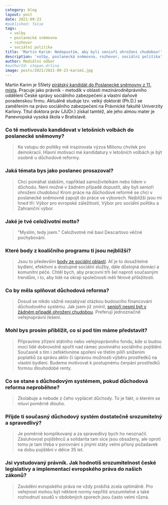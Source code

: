 ```yaml
---
category: blog
layout: post
date: 2021-09-23
#published: false
tags: 
  - volby
  - poslanecká sněmovna
  - rozhovor
  - sociální politika
title: 'Martin Karim: Nedopustím, aby byli senioři ohroženi chudobou!'
description: 'volby, poslanecká sněmovna, rozhovor, sociální politika'
author: Mediální odbor
#authorId: stepan.drtina
image: posts/2021/2021-09-23-karim1.jpg
---
```


Martin Karim je 55letý [pirátský kandidát do Poslanecké sněmovny z 11. místa](https://www.piratiastarostove.cz/kandidati/judr-martin-karim/). Pracuje jako právník - metodik v oblasti mezinárodněprávního oddělení České správy sociálního zabezpečení a vlastní daňově poradenskou firmu. Aktuálně studuje tzv. velký doktorát (Ph.D.) se zaměřením na právo sociálního zabezpečení na Právnické fakultě Univerzity Karlovy. Titul doktora práv (JUDr.) získal tamtéž, ale jeho almou mater je Panevropská vysoká škola v Bratislavě. 

### **Co tě motivovalo kandidovat v letošních volbách do poslanecké sněmovny?**
> Ke vstupu do politiky mě inspirovala výzva Milionu chvilek pro demokracii. Hlavní motivací mé kandidatury v letošních volbách je být osobně u důchodové reformy. 

### **Jaká témata bys jako poslanec prosazoval?**
> Chci pomáhat slabším, například samoživitelkám nebo lidem v důchodu. Není možné v žádném případě dopustit, aby byli senioři ohroženi chudobou! Krom práce na důchodové reformě se chci v poslanecké sněmovně zapojit do práce ve výborech. Nejbližší jsou mi hned tři: Výbor pro evropské záležitosti, Výbor pro sociální politiku a Zahraniční výbor.

### **Jaké je tvé celoživotní motto?**
> "Myslím, tedy jsem." Celoživotně mě baví Descartovo věčné pochybování. 

### **Které body z koaličního programu ti jsou nejbližší?**
> Jsou to především [body ze sociální oblasti](https://www.piratiastarostove.cz/program/resort/prace-a-socialni-veci/). Ať je to dosažitelné bydlení, efektivní a dostupné sociální služby, dále důstojná domácí a komunitní péče. Chtěl bych, aby pracovní trh šel naproti současným trendům, i to, aby lidé na okraji společnosti měli férové příležitosti.

### **Co by měla splňovat důchodová reforma?**
> Dosud se nikdo vážně nezabýval otázkou budoucího financování důchodového systému. Jak jsem již zmínil, [senioři nesmí být v žádném případě ohroženi chudobou](https://www.piratiastarostove.cz/strategicke-dokumenty/stribrny-program/). Preferuji jednoznačně veřejnoprávní řešení. 

### **Mohl bys prosím přiblížit, co si pod tím máme představit?**
> Připravíme zřízení státního nebo veřejnoprávního fondu, kde si budou moci lidé dobrovolně spořit nad rámec povinného sociálního pojištění. Současně s tím i zefektivníme spoření ve třetím pilíři snížením poplatků za správu aktiv či úpravou možnosti výběru prostředků na vlastní bydlení. Budeme motivovat k postupnému čerpání prostředků formou dlouhodobé renty.

### **Co se stane s důchodovým systémem, pokud důchodová reforma neproběhne?**
> Zkolabuje a nebude z čeho vyplácet důchody. To je fakt, o kterém se mluví poměrně dlouho.

### **Přijde ti současný důchodový systém dostatečně srozumitelný a spravedlivý?**
> Je poměrně komplikovaný a za spravedlivý bych ho neoznačil. Zásluhovost pojištěnců a solidarita tam sice jsou obsaženy, ale oproti tomu je tam třeba v porovnání s jinými státy velmi přísný požadavek na dobu pojištění v délce 35 let.

### **Jsi vystudovaný právník. Jak hodnotíš srozumitelnost české legislativy a implementaci evropského práva do našich zákonů?**
> Zavádění evropského práva ne vždy probíhá zcela optimálně. Pro veřejnost mohou být některé normy nepříliš srozumitelné a také rozhodnutí soudů v obdobných sporech jsou často velmi různá.
